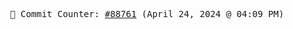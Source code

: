 <p align="center">
    <samp>
        📮 Commit Counter: <a href="https://github.com/Javascript-void0/Javascript-void0/commits/main">#88761</a> (April 24, 2024 @ 04:09 PM)
    </samp>
</p>